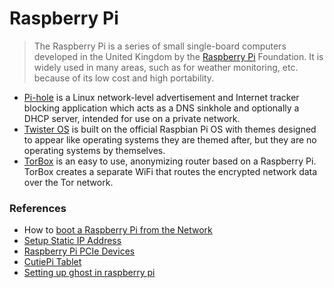 # Raspberry Pi

> The Raspberry Pi is a series of small single-board computers developed in the United Kingdom by the [Raspberry Pi](https://www.raspberrypi.org) Foundation. It is widely used in many areas, such as for weather monitoring, etc. because of its low cost and high portability.

- [Pi-hole](https://pi-hole.net) is a Linux network-level advertisement and Internet tracker blocking application which acts as a DNS sinkhole and optionally a DHCP server, intended for use on a private network.
- [Twister OS](https://twisteros.com/) is built on the official Raspbian Pi OS with themes designed to appear like operating systems they are themed after, but they are no operating systems by themselves.
- [TorBox](https://www.torbox.ch) is an easy to use, anonymizing router based on a Raspberry Pi. TorBox creates a separate WiFi that routes the encrypted network data over the Tor network.

### References

- How to [boot a Raspberry Pi from the Network](https://www.raspberrypi.org/documentation/hardware/raspberrypi/bootmodes/net_tutorial.md)
- [Setup Static IP Address](https://pimylifeup.com/raspberry-pi-static-ip-address/)
- [Raspberry Pi PCIe Devices](https://pipci.jeffgeerling.com)
- [CutiePi Tablet](https://cutiepi.io)
- [Setting up ghost in raspberry pi](https://viggy28.dev/article/setting-up-ghost-in-raspberry-pi-for-free/)
